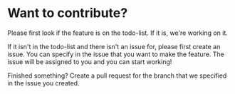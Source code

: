 # Want to contribute?
Please first look if the feature is on the todo-list. If it is, we're working on it.

If it isn't in the todo-list and there isn't an issue for, please first create an issue. You can specify in the issue that you want to make the feature. The issue will be assigned to you and you can start working!

Finished something? Create a pull request for the branch that we specified in the issue you created.

